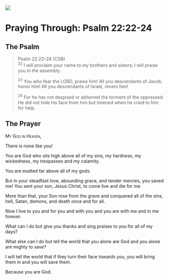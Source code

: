 <img class="intro-right" src="/images/art-paris-psalter.jpg">

# Praying Through: Psalm 22:22-24

## The Psalm

>Psalm 22:22–24 (CSB)  
><sup>22</sup> I will proclaim your name to my brothers and sisters; I will praise you in the assembly. 
>
><sup>23</sup> You who fear the LORD, praise him! All you descendants of Jacob, honor him! All you descendants of Israel, revere him! 
>
><sup>24</sup> For he has not despised or abhorred the torment of the oppressed. He did not hide his face from him but listened when he cried to him for help.

## The Prayer

<div style="font-variant: small-caps;">
  My God in Heaven,
</div>

There is none like you!

You are God who sits high above all of my sins,
  my hardness,
  my wickedness,
  my trespasses and my calamity.

You are exalted far above all of my gods.

But in your steadfast love,
  abounding grace,
  and tender mercies,
  you saved me! You sent your son,
  Jesus Christ,
  to come live 
  and die for me.

More than that,
  your Son rose from the grave 
  and conquered all of the sins,
  hell,
  Satan,
  demons,
  and death once and for all.

Now I live to you 
  and for you 
  and with you 
  and you are with me 
  and in me forever.

What can I do 
  but give you thanks 
  and sing praises to you for all of my days?

What else can I do 
  but tell the world 
  that you alone are God 
  and you alone are mighty to save?

I will tell the world 
  that if they turn their face towards you,
  you will bring them in and you will save them.

Because you are God.
